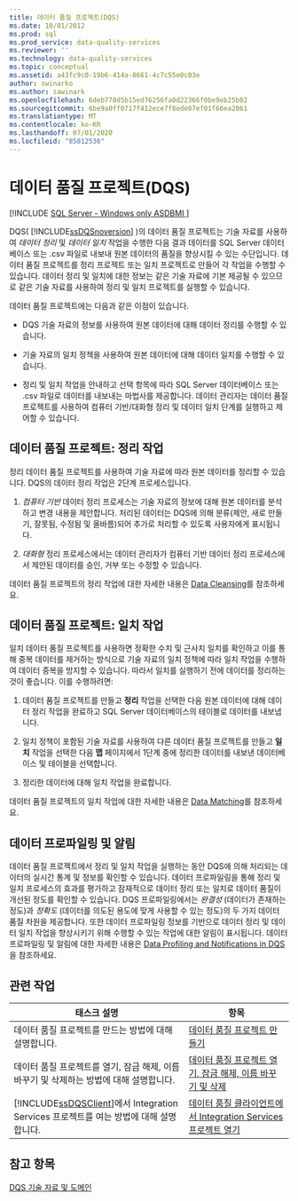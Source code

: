 ```yaml
---
title: 데이터 품질 프로젝트(DQS)
ms.date: 10/01/2012
ms.prod: sql
ms.prod_service: data-quality-services
ms.reviewer: ''
ms.technology: data-quality-services
ms.topic: conceptual
ms.assetid: a43fc9c0-19b6-414a-8661-4c7c55e0c03e
author: swinarko
ms.author: sawinark
ms.openlocfilehash: 6deb778d5b15ed76256fa0d22366f0be9eb25b02
ms.sourcegitcommit: 6be9a0ff0717f412ece7f8ede07ef01f66ea2061
ms.translationtype: MT
ms.contentlocale: ko-KR
ms.lasthandoff: 07/01/2020
ms.locfileid: "85812536"
---
```

# <a name="data-quality-projects-dqs"></a>데이터 품질 프로젝트(DQS)

[!INCLUDE [SQL Server - Windows only ASDBMI  ](../includes/applies-to-version/sql-windows-only-asdbmi.md)]

  DQS( [!INCLUDE[ssDQSnoversion](../includes/ssdqsnoversion-md.md)] )의 데이터 품질 프로젝트는 기술 자료를 사용하여 *데이터 정리* 및 *데이터 일치* 작업을 수행한 다음 결과 데이터를 SQL Server 데이터베이스 또는 .csv 파일로 내보내 원본 데이터의 품질을 향상시킬 수 있는 수단입니다. 데이터 품질 프로젝트를 정리 프로젝트 또는 일치 프로젝트로 만들어 각 작업을 수행할 수 있습니다. 데이터 정리 및 일치에 대한 정보는 같은 기술 자료에 기본 제공될 수 있으므로 같은 기술 자료를 사용하여 정리 및 일치 프로젝트를 실행할 수 있습니다.  
  
 데이터 품질 프로젝트에는 다음과 같은 이점이 있습니다.  
  
-   DQS 기술 자료의 정보를 사용하여 원본 데이터에 대해 데이터 정리를 수행할 수 있습니다.  
  
-   기술 자료의 일치 정책을 사용하여 원본 데이터에 대해 데이터 일치를 수행할 수 있습니다.  
  
-   정리 및 일치 작업을 안내하고 선택 항목에 따라 SQL Server 데이터베이스 또는 .csv 파일로 데이터를 내보내는 마법사를 제공합니다. 데이터 관리자는 데이터 품질 프로젝트를 사용하여 컴퓨터 기반/대화형 정리 및 데이터 일치 단계를 실행하고 제어할 수 있습니다.  
  
##  <a name="data-quality-project-cleansing-activity"></a><a name="Cleansing"></a> 데이터 품질 프로젝트: 정리 작업  
 정리 데이터 품질 프로젝트를 사용하여 기술 자료에 따라 원본 데이터를 정리할 수 있습니다. DQS의 데이터 정리 작업은 2단계 프로세스입니다.  
  
1.  *컴퓨터 기반* 데이터 정리 프로세스는 기술 자료의 정보에 대해 원본 데이터를 분석하고 변경 내용을 제안합니다. 처리된 데이터는 DQS에 의해 분류(제안, 새로 만들기, 잘못됨, 수정됨 및 올바름)되어 추가로 처리할 수 있도록 사용자에게 표시됩니다.  
  
2.  *대화형* 정리 프로세스에서는 데이터 관리자가 컴퓨터 기반 데이터 정리 프로세스에서 제안된 데이터를 승인, 거부 또는 수정할 수 있습니다.  
  
 데이터 품질 프로젝트의 정리 작업에 대한 자세한 내용은 [Data Cleansing](../data-quality-services/data-cleansing.md)를 참조하세요.  
  
##  <a name="data-quality-project-matching-activity"></a><a name="Matching"></a> 데이터 품질 프로젝트: 일치 작업  
 일치 데이터 품질 프로젝트를 사용하면 정확한 수치 및 근사치 일치를 확인하고 이를 통해 중복 데이터를 제거하는 방식으로 기술 자료의 일치 정책에 따라 일치 작업을 수행하여 데이터 중복을 방지할 수 있습니다. 따라서 일치를 실행하기 전에 데이터를 정리하는 것이 좋습니다. 이를 수행하려면:  
  
1.  데이터 품질 프로젝트를 만들고 **정리** 작업을 선택한 다음 원본 데이터에 대해 데이터 정리 작업을 완료하고 SQL Server 데이터베이스의 테이블로 데이터를 내보냅니다.  
  
2.  일치 정책이 포함된 기술 자료를 사용하여 다른 데이터 품질 프로젝트를 만들고 **일치** 작업을 선택한 다음 **맵** 페이지에서 1단계 중에 정리한 데이터를 내보낸 데이터베이스 및 테이블을 선택합니다.  
  
3.  정리한 데이터에 대해 일치 작업을 완료합니다.  
  
 데이터 품질 프로젝트의 일치 작업에 대한 자세한 내용은 [Data Matching](../data-quality-services/data-matching.md)를 참조하세요.  
  
##  <a name="data-profiling-and-notifications"></a><a name="ProfilingNotification"></a> 데이터 프로파일링 및 알림  
 데이터 품질 프로젝트에서 정리 및 일치 작업을 실행하는 동안 DQS에 의해 처리되는 데이터의 실시간 통계 및 정보를 확인할 수 있습니다. 데이터 프로파일링을 통해 정리 및 일치 프로세스의 효과를 평가하고 잠재적으로 데이터 정리 또는 일치로 데이터 품질이 개선된 정도를 확인할 수 있습니다. DQS 프로파일링에서는 *완결성* (데이터가 존재하는 정도)과 *정확도* (데이터를 의도된 용도에 맞게 사용할 수 있는 정도)의 두 가지 데이터 품질 차원을 제공합니다. 또한 데이터 프로파일링 정보를 기반으로 데이터 정리 및 데이터 일치 작업을 향상시키기 위해 수행할 수 있는 작업에 대한 알림이 표시됩니다. 데이터 프로파일링 및 알림에 대한 자세한 내용은 [Data Profiling and Notifications in DQS](../data-quality-services/data-profiling-and-notifications-in-dqs.md)을 참조하세요.  
  
## <a name="related-tasks"></a>관련 작업  
  
|태스크 설명|항목|  
|----------------------|-----------|  
|데이터 품질 프로젝트를 만드는 방법에 대해 설명합니다.|[데이터 품질 프로젝트 만들기](../data-quality-services/create-a-data-quality-project.md)|  
|데이터 품질 프로젝트를 열기, 잠금 해제, 이름 바꾸기 및 삭제하는 방법에 대해 설명합니다.|[데이터 품질 프로젝트 열기, 잠금 해제, 이름 바꾸기 및 삭제](open-unlock-rename-and-delete-a-data-quality-project.md)|  
|[!INCLUDE[ssDQSClient](../includes/ssdqsclient-md.md)]에서 Integration Services 프로젝트를 여는 방법에 대해 설명합니다.|[데이터 품질 클라이언트에서 Integration Services 프로젝트 열기](../data-quality-services/open-integration-services-projects-in-data-quality-client.md)|  
  
## <a name="see-also"></a>참고 항목  
 [DQS 기술 자료 및 도메인](../data-quality-services/dqs-knowledge-bases-and-domains.md)  
  
  
